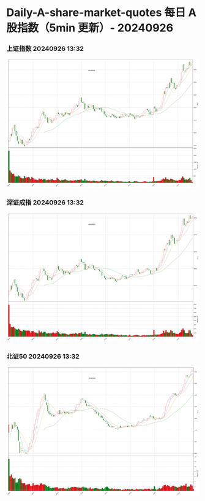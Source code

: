
# Daily-A-share-market-quotes 每日 A 股指数（5min 更新）- 20240926

### 上证指数 20240926 13:32
![](./fig/2024/9/20240926-sh000001.png)

### 深证成指 20240926 13:32
![](./fig/2024/9/20240926-sz399001.png)

### 北证50 20240926 13:32
![](./fig/2024/9/20240926-bj899050.png)
